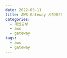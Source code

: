 ```yaml
---
date: 2022-05-11
title: AWS Gateway 시작하기
categories:
  - 개인공부
  - aws
  - gateway
tags:
  - aws
  - gateway
---
```

